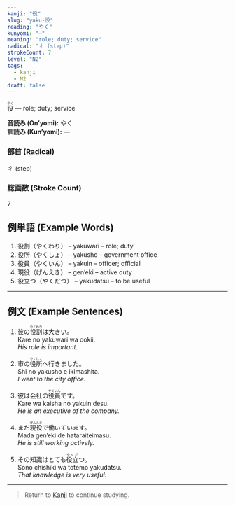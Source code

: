 ```yaml
---
kanji: "役"
slug: "yaku-役"
reading: "やく"
kunyomi: "―"
meaning: "role; duty; service"
radical: "彳 (step)"
strokeCount: 7
level: "N2"
tags:
  - kanji
  - N2
draft: false
---
```


<ruby>役<rt>やく</rt></ruby> — role; duty; service

**音読み (On’yomi):** やく  
**訓読み (Kun’yomi):** ―  

### 部首 (Radical)
彳 (step)

### 総画数 (Stroke Count)
7

## 例単語 (Example Words)

1. 役割（<ruby>やくわり</ruby>） – yakuwari – role; duty  
2. 役所（<ruby>やくしょ</ruby>） – yakusho – government office  
3. 役員（<ruby>やくいん</ruby>） – yakuin – officer; official  
4. 現役（<ruby>げんえき</ruby>） – gen’eki – active duty  
5. 役立つ（<ruby>やくだつ</ruby>） – yakudatsu – to be useful

---

## 例文 (Example Sentences)

1. 彼の<ruby>役割<rt>やくわり</rt></ruby>は大きい。  
Kare no yakuwari wa ookii.  
*His role is important.*

2. 市の<ruby>役所<rt>やくしょ</rt></ruby>へ行きました。  
Shi no yakusho e ikimashita.  
*I went to the city office.*

3. 彼は会社の<ruby>役員<rt>やくいん</rt></ruby>です。  
Kare wa kaisha no yakuin desu.  
*He is an executive of the company.*

4. まだ<ruby>現役<rt>げんえき</rt></ruby>で働いています。  
Mada gen’eki de hataraiteimasu.  
*He is still working actively.*

5. その知識はとても<ruby>役立<rt>やくだ</rt></ruby>つ。  
Sono chishiki wa totemo yakudatsu.  
*That knowledge is very useful.*

---

> Return to [Kanji](/kanji/) to continue studying.
